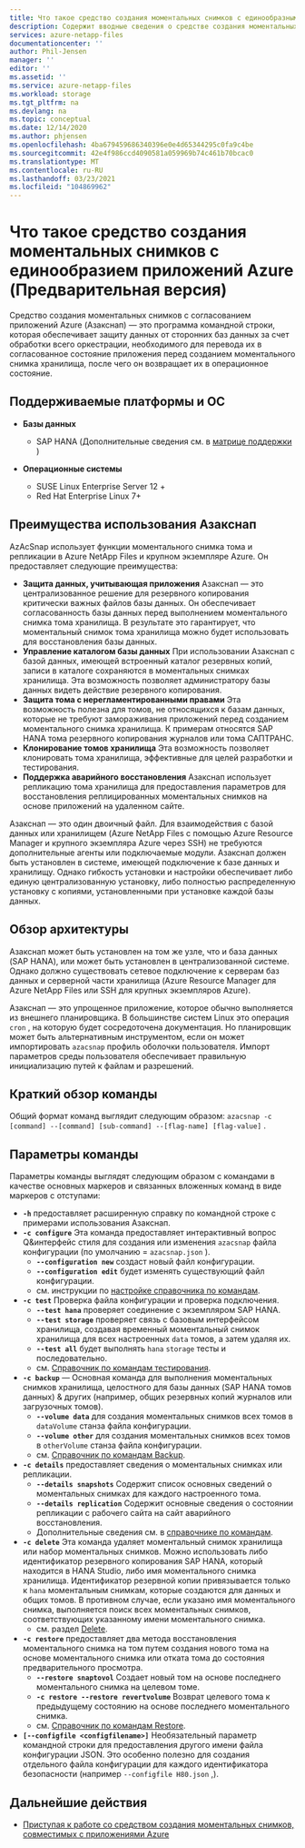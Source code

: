 ```yaml
---
title: Что такое средство создания моментальных снимков с единообразным применением приложений Azure для Azure NetApp Files | Документация Майкрософт
description: Содержит вводные сведения о средстве создания моментальных снимков, совместимых с приложениями Azure, которые можно использовать с Azure NetApp Files.
services: azure-netapp-files
documentationcenter: ''
author: Phil-Jensen
manager: ''
editor: ''
ms.assetid: ''
ms.service: azure-netapp-files
ms.workload: storage
ms.tgt_pltfrm: na
ms.devlang: na
ms.topic: conceptual
ms.date: 12/14/2020
ms.author: phjensen
ms.openlocfilehash: 4ba679459686340396e0e4d65344295c0fa9c4be
ms.sourcegitcommit: 42e4f986ccd4090581a059969b74c461b70bcac0
ms.translationtype: MT
ms.contentlocale: ru-RU
ms.lasthandoff: 03/23/2021
ms.locfileid: "104869962"
---
```

# <a name="what-is-azure-application-consistent-snapshot-tool-preview"></a>Что такое средство создания моментальных снимков с единообразием приложений Azure (Предварительная версия)

Средство создания моментальных снимков с согласованием приложений Azure (Азакснап) — это программа командной строки, которая обеспечивает защиту данных от сторонних баз данных за счет обработки всего оркестрации, необходимого для перевода их в согласованное состояние приложения перед созданием моментального снимка хранилища, после чего он возвращает их в операционное состояние.

## <a name="supported-platforms-and-os"></a>Поддерживаемые платформы и ОС

- **Базы данных**
  - SAP HANA (Дополнительные сведения см. в [матрице поддержки](azacsnap-get-started.md#snapshot-support-matrix-from-sap) )

- **Операционные системы**
  - SUSE Linux Enterprise Server 12 +
  - Red Hat Enterprise Linux 7+

## <a name="benefits-of-using-azacsnap"></a>Преимущества использования Азакснап

AzAcSnap использует функции моментального снимка тома и репликации в Azure NetApp Files и крупном экземпляре Azure.  Он предоставляет следующие преимущества:

- **Защита данных, учитывающая приложения** Азакснап — это централизованное решение для резервного копирования критически важных файлов базы данных. Он обеспечивает согласованность базы данных перед выполнением моментального снимка тома хранилища. В результате это гарантирует, что моментальный снимок тома хранилища можно будет использовать для восстановления базы данных.
- **Управление каталогом базы данных** При использовании Азакснап с базой данных, имеющей встроенный каталог резервных копий, записи в каталоге сохраняются в моментальных снимках хранилища.  Эта возможность позволяет администратору базы данных видеть действие резервного копирования.
- **Защита тома с нерегламентированными правами** Эта возможность полезна для томов, не относящихся к базам данных, которые не требуют замораживания приложений перед созданием моментального снимка хранилища.  К примерам относятся SAP HANA тома резервного копирования журналов или тома САПТРАНС.
- **Клонирование томов хранилища** Эта возможность позволяет клонировать тома хранилища, эффективные для целей разработки и тестирования.
- **Поддержка аварийного восстановления** Азакснап использует репликацию тома хранилища для предоставления параметров для восстановления реплицированных моментальных снимков на основе приложений на удаленном сайте.

Азакснап — это один двоичный файл.  Для взаимодействия с базой данных или хранилищем (Azure NetApp Files с помощью Azure Resource Manager и крупного экземпляра Azure через SSH) не требуются дополнительные агенты или подключаемые модули.  Азакснап должен быть установлен в системе, имеющей подключение к базе данных и хранилищу.  Однако гибкость установки и настройки обеспечивает либо единую централизованную установку, либо полностью распределенную установку с копиями, установленными при установке каждой базы данных.

## <a name="architecture-overview"></a>Обзор архитектуры

Азакснап может быть установлен на том же узле, что и база данных (SAP HANA), или может быть установлен в централизованной системе.  Однако должно существовать сетевое подключение к серверам баз данных и серверной части хранилища (Azure Resource Manager для Azure NetApp Files или SSH для крупных экземпляров Azure).

Азакснап — это упрощенное приложение, которое обычно выполняется из внешнего планировщика.  В большинстве систем Linux это операция `cron` , на которую будет сосредоточена документация.  Но планировщик может быть альтернативным инструментом, если он может импортировать `azacsnap` профиль оболочки пользователя.  Импорт параметров среды пользователя обеспечивает правильную инициализацию путей к файлам и разрешений.

## <a name="command-synopsis"></a>Краткий обзор команды

Общий формат команд выглядит следующим образом: `azacsnap -c [command] --[command] [sub-command] --[flag-name] [flag-value]` .

## <a name="command-options"></a>Параметры команды

Параметры команды выглядят следующим образом с командами в качестве основных маркеров и связанных вложенных команд в виде маркеров с отступами:

- **`-h`** предоставляет расширенную справку по командной строке с примерами использования Азакснап.
- **`-c configure`** Эта команда предоставляет интерактивный вопрос Q&интерфейс стиля для создания или изменения `azacsnap` файла конфигурации (по умолчанию = `azacsnap.json` ).
  - **`--configuration new`** создаст новый файл конфигурации.
  - **`--configuration edit`** будет изменять существующий файл конфигурации.
  - см. инструкции по [настройке справочника по командам](azacsnap-cmd-ref-configure.md).
- **`-c test`** Проверка файла конфигурации и проверка подключения.
  - **`--test hana`**  проверяет соединение с экземпляром SAP HANA.
  - **`--test storage`** проверяет связь с базовым интерфейсом хранилища, создавая временный моментальный снимок хранилища для всех настроенных `data` томов, а затем удаляя их.
  - **`--test all`** будет выполнять `hana` `storage` тесты и последовательно.
  - см. [Справочник по командам тестирования](azacsnap-cmd-ref-test.md).
- **`-c backup`** — Основная команда для выполнения моментальных снимков хранилища, целостного для базы данных (SAP HANA томов данных) & других (например, общих резервных копий журналов или загрузочных томов).
  - **`--volume data`** для создания моментальных снимков всех томов в `dataVolume` станза файла конфигурации.
  - **`--volume other`** для создания моментальных снимков всех томов в `otherVolume` станза файла конфигурации.
  - см. [Справочник по командам Backup](azacsnap-cmd-ref-backup.md).
- **`-c details`** предоставляет сведения о моментальных снимках или репликации.
  - **`--details snapshots`** Содержит список основных сведений о моментальных снимках для каждого настроенного тома.
  - **`--details replication`** Содержит основные сведения о состоянии репликации с рабочего сайта на сайт аварийного восстановления.
  - Дополнительные сведения см. в [справочнике по командам](azacsnap-cmd-ref-details.md).
- **`-c delete`** Эта команда удаляет моментальный снимок хранилища или набор моментальных снимков. Можно использовать либо идентификатор резервного копирования SAP HANA, который находится в HANA Studio, либо имя моментального снимка хранилища. Идентификатор резервной копии привязывается только к `hana` моментальным снимкам, которые создаются для данных и общих томов. В противном случае, если указано имя моментального снимка, выполняется поиск всех моментальных снимков, соответствующих указанному имени моментального снимка.
  - см. раздел [Delete](azacsnap-cmd-ref-delete.md).
- **`-c restore`** предоставляет два метода восстановления моментального снимка на том путем создания нового тома на основе моментального снимка или отката тома до состояния предварительного просмотра.
  - **`--restore snaptovol`** Создает новый том на основе последнего моментального снимка на целевом томе.
  - **`-c restore --restore revertvolume`** Возврат целевого тома к предыдущему состоянию на основе последнего моментального снимка.
  - см. [Справочник по командам Restore](azacsnap-cmd-ref-restore.md).
- **`[--configfile <configfilename>]`** Необязательный параметр командной строки для предоставления другого имени файла конфигурации JSON.  Это особенно полезно для создания отдельного файла конфигурации для каждого идентификатора безопасности (например `--configfile H80.json` ,).

## <a name="next-steps"></a>Дальнейшие действия

- [Приступая к работе со средством создания моментальных снимков, совместимых с приложениями Azure](azacsnap-get-started.md)
